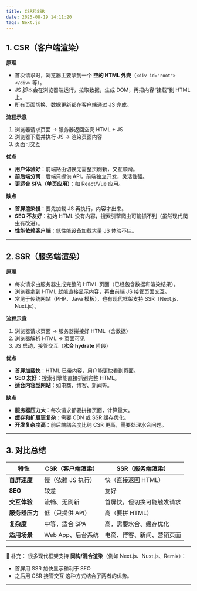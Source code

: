 ```yaml
---
title: CSR和SSR
date: 2025-08-19 14:11:20
tags: Next.js
---
```


## 1. CSR（客户端渲染）

**原理**

- 首次请求时，浏览器主要拿到一个 **空的 HTML 外壳**（`<div id="root"></div>` 等）。
- JS 脚本会在浏览器端运行，拉取数据，生成 DOM，再把内容“挂载”到 HTML 上。
- 所有页面切换、数据更新都在客户端通过 JS 完成。

**流程示意**

1. 浏览器请求页面 → 服务器返回空壳 HTML + JS
2. 浏览器下载并执行 JS → 渲染页面内容
3. 页面可交互

**优点**

- **用户体验好**：前端路由切换无需整页刷新，交互顺滑。
- **前后端分离**：后端只提供 API，前端独立开发，灵活性强。
- **更适合 SPA（单页应用）**：如 React/Vue 应用。

**缺点**

- **首屏渲染慢**：要先加载 JS 再执行，内容才出来。
- **SEO 不友好**：初始 HTML 没有内容，搜索引擎爬虫可能抓不到（虽然现代爬虫有改进）。
- **性能依赖客户端**：低性能设备加载大量 JS 体验不佳。

---

## 2. SSR（服务端渲染）

**原理**

- 每次请求由服务器生成完整的 HTML 页面（已经包含数据和渲染结果）。
- 浏览器拿到 HTML 就能直接显示内容，再由前端 JS 接管页面交互。
- 常见于传统网站（PHP、Java 模板），也有现代框架支持 SSR（Next.js、Nuxt.js）。

**流程示意**

1. 浏览器请求页面 → 服务器拼接好 HTML（含数据）
2. 浏览器解析 HTML → 页面可见
3. JS 启动，接管交互（**水合 hydrate** 阶段）

**优点**

- **首屏加载快**：HTML 已带内容，用户能更快看到页面。
- **SEO 友好**：搜索引擎能直接抓到完整 HTML。
- **适合内容型网站**：如电商、博客、新闻等。

**缺点**

- **服务器压力大**：每次请求都要拼接页面，计算量大。
- **缓存和扩展更复杂**：需要 CDN 或 SSR 缓存优化。
- **开发复杂度高**：前后端耦合度比纯 CSR 更高，需要处理水合问题。

---

## 3. 对比总结

| 特性           | CSR（客户端渲染）  | SSR（服务端渲染）          |
| -------------- | ------------------ | -------------------------- |
| **首屏速度**   | 慢（依赖 JS 执行） | 快（直接返回 HTML）        |
| **SEO**        | 较差               | 友好                       |
| **交互体验**   | 流畅、无刷新       | 首屏快，但切换可能触发请求 |
| **服务器压力** | 低（只提供 API）   | 高（要拼 HTML）            |
| **复杂度**     | 中等，适合 SPA     | 高，需要水合、缓存优化     |
| **适用场景**   | Web App、后台系统  | 电商、博客、新闻、营销页面 |

---

📌 补充：
很多现代框架支持 **同构/混合渲染**（例如 Next.js、Nuxt.js、Remix）：

- 首屏用 SSR 加快显示和利于 SEO
- 之后用 CSR 接管交互
  这种方式结合了两者的优势。

---
